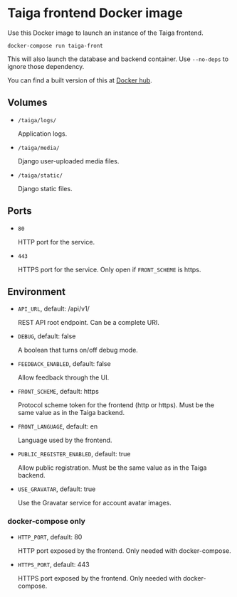Taiga frontend Docker image
===========================

Use this Docker image to launch an instance of the Taiga frontend.

    docker-compose run taiga-front

This will also launch the database and backend container. Use `--no-deps` to
ignore those dependency.

You can find a built version of this at [Docker hub][1].


Volumes
-------

- `/taiga/logs/`

  Application logs.

- `/taiga/media/`

  Django user-uploaded media files.

- `/taiga/static/`

  Django static files.


Ports
-----

- `80`

  HTTP port for the service.

- `443`

  HTTPS port for the service. Only open if `FRONT_SCHEME` is https.


Environment
-----------

- `API_URL`, default: /api/v1/

  REST API root endpoint. Can be a complete URI.

- `DEBUG`, default: false

  A boolean that turns on/off debug mode.

- `FEEDBACK_ENABLED`, default: false

  Allow feedback through the UI.

- `FRONT_SCHEME`, default: https

  Protocol scheme token for the frontend (http or https). Must be the same
  value as in the Taiga backend.

- `FRONT_LANGUAGE`, default: en

  Language used by the frontend.

- `PUBLIC_REGISTER_ENABLED`, default: true

  Allow public registration. Must be the same value as in the Taiga backend.

- `USE_GRAVATAR`, default: true

  Use the Gravatar service for account avatar images.

### docker-compose only

- `HTTP_PORT`, default: 80

  HTTP port exposed by the frontend. Only needed with docker-compose.

- `HTTPS_PORT`, default: 443

  HTTPS port exposed by the frontend. Only needed with docker-compose.


[1]: https://hub.docker.com/r/gangefors/taiga-front
